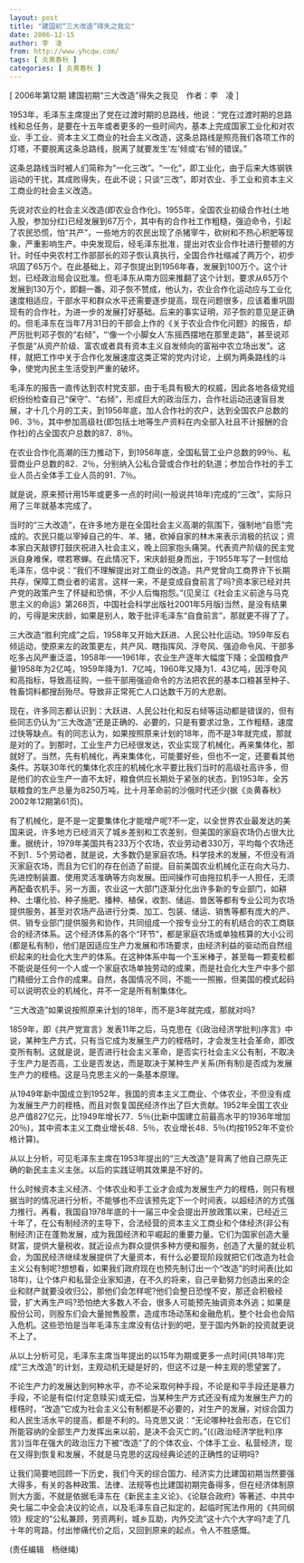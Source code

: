```yaml
---
layout: post
title: "建国初“三大改造”得失之我见"
date: 2006-12-15
author: 李　凌
from: http://www.yhcqw.com/
tags: [ 炎黄春秋 ]
categories: [ 炎黄春秋 ]
---
```



[ 2006年第12期 建国初期“三大改造”得失之我见　作者：李　凌 ]


1953年，毛泽东主席提出了党在过渡时期的总路线，他说：“党在过渡时期的总路线和总任务，是要在十五年或者更多的一些时间内，基本上完成国家工业化和对农业、手工业、资本主义工商业的社会主义改造，这条总路线是照亮我们各项工作的灯塔，不要脱离这条总路线，脱离了就要发生‘左’倾或‘右’倾的错误。”


这条总路线当时被人们简称为“一化三改”。“一化”，即工业化，由于后来大炼钢铁运动的干扰，其成败得失，在此不说；只谈“三改”，即对农业、手工业和资本主义工商业的社会主义改造。


先说对农业的社会主义改造(即农业合作化)。1955年，全国农业初级合作社(土地入股，参加分红)已经发展到67万个，其中有的合作社工作粗糙，强迫命令，引起了农民恐慌，怕“共产”，一些地方的农民出现了杀猪宰牛，砍树和不热心积肥等现象，严重影响生产。中央发现后，经毛泽东批准，提出对农业合作社进行整顿的方针。时任中央农村工作部部长的邓子恢认真执行，全国合作社缩减了两万个，初步巩固了65万个。在此基础上，邓子恢提出到1956年春，发展到100万个。这个计划，已经政治局会议批准。但毛泽东从南方回来推翻了这个计划，要求从65万个发展到130万个，即翻一番。邓子恢不赞成，他认为，农业合作化运动应与工业化速度相适应，干部水平和群众水平还需要逐步提高，现在问题很多，应该着重巩固现有的合作社，为进一步的发展打好基础。后来的事实证明，邓子恢的意见是正确的。但毛泽东在当年7月31日的干部会上作的《关于农业合作化问题》的报告，却严厉批判邓子恢的“右倾”，“‘像一个小脚女人’东摇西摆地在那里走路”，甚至说邓子恢是“从资产阶级、富农或者具有资本主义自发倾向的富裕中农立场出发”。这样，就把工作中关于合作化发展速度这类正常的党内讨论，上纲为两条路线的斗争，使党内民主生活受到严重的破坏。


毛泽东的报告一直传达到农村党支部，由于毛具有极大的权威，因此各地各级党组织纷纷检查自己“保守”、“右倾”，形成巨大的政治压力，合作社运动迅速盲目发展，才十几个月的工夫，到1956年底，加人合作社的农户，达到全国农户总数的96．3％，其中参加高级社(即包括土地等生产资料在内全部入社且不计报酬的合作社)的占全国农户总数的87．8％。


在农业合作化高潮的压力推动下，到1956年底，全国私营工业户总数的99％、私营商业户总数的82．2％，分别纳入公私合营或合作社的轨道；参加合作社的手工业人员占全体手工业人员的91．7％。

就是说，原来预计用15年或更多一点的时间(一般说共18年)完成的“三改”，实际只用了三年就基本完成了。


当时的“三大改造”，在许多地方是在全国社会主义高潮的氛围下，强制地“自愿”完成的。农民只能以宰掉自己的牛、羊、猪，砍掉自家的林木来表示消极的抗议；资本家白天敲锣打鼓庆祝进入社会主义，晚上回家抱头痛哭。代表资产阶级的民主党派自身难保，噤若寒蝉。在此情况下，宋庆龄挺身而出，于1955年写了一封信给毛泽东，信中说：“我们不理解提出对工商业的改造。共产党曾向工商界许下长期共存，保障工商业者的诺言。这样一来，不是变成自食前言了吗?资本家已经对共产党的政策产生了怀疑和恐惧，不少人后悔抱怨。”(见吴江《社会主义前途与马克思主义的命运》第268页，中国社会科学出版社2001年5月版)当然，是没有结果的，亏得是宋庆龄，如果是别人，敢于批评毛泽东“自食前言”，那就更不得了了。


三大改造“胜利完成”之后，1958年又开始大跃进、人民公社化运动。1959年反右倾运动，使原来左的政策更左，共产风、瞎指挥风、浮夸风、强迫命令风、干部多吃多占风严重泛滥，1958年——1961年，农业生产逐年大幅度下降；全国粮食产量1958年为2亿吨，1959年降为1．7亿吨，1960年又降为1．43亿吨，因浮夸风和高指标，导致高征购，一些干部用强迫命令的方法把农民的基本口粮甚至种子、牲畜饲料都搜刮殆尽。导致非正常死亡人口达数千万的大悲剧。


现在，许多同志都认识到：大跃进、人民公社化和反右倾等运动都是错误的，但有些同志仍认为“三大改造”还是正确的、必要的，只是有要求过急，工作粗糙，速度过快等缺点。有的同志认为，如果按照原来计划的18年，而不是3年就完成，那就是对的了。到那时，工业生产力已经很发达，农业实现了机械化，再来集体化，那就好了。当然，先有机械化，再来集体化，可能要好些，但也不一定，还要看其他条件。苏联30年代的集体化农庄的机械化水平要比我们当时的高级社高许多，但是他们的农业生产一直不太好，粮食供应长期处于紧张的状态，到1953年，全苏联粮食的生产总量为8250万吨，比十月革命前的沙俄时代还少(据《炎黄春秋》2002年12期第61页)。


有了机械化，是不是一定要集体化才能增产呢?不一定，以全世界农业最发达的美国来说，许多地方已经消灭了城乡差别和工农差别，但美国的家庭农场仍占很大比重。据统计，1979年美国共有233万个农场，农业劳动者330万，平均每个农场还不到1．5个劳动者，就是说，大多数仍是家庭农场。科学技术的发展，不但没有消灭家庭农场，而且为它们的存在创造了前提。目前美国农业机械化正在向大马力、先进控制装置、使用灵活准确等方向发展。田间操作可由拖拉机手一人担任，无须再配备农机手。另一方面，农业这一大部门逐渐分化出许多新的专业部门，如耕种、土壤化验、种子施肥、播种、植保，收割、储运、兽医等都有专业公司为农场提供服务，甚至对农场产品进行分类、加工、包装、储运、销售等都有庞大的产、供、销专业部门提供服务和协作，共同组成一个按专业分工的有机结合的农工商联合的经济体系。这个经济体系的各个“环节”，都是家庭农场或单独核算的大小公司(都是私有制)，他们是因适应生产力发展和市场要求，由经济利益的驱动而自然组织起来的社会化大生产的体系。在这种体系中每一个玉米棒子，甚至每一颗麦粒都不能说是任何一个人或一个家庭农场单独劳动的成果，而是社会化大生产中多个部门精细分工合作的成果。自然，各国情况不同，不能一一照搬，但美国的模式起码可以说明农业的机械化，并不一定是所有制集体化。

“三大改造”如果说按照原来计划的18年，而不是3年就完成，那就对吗?


1859年，即《共产党宣言》发表11年之后，马克思在《(政治经济学批判)序言》中说，某种生产方式，只有当它成为发展生产力的桎梏时，才会发生社会革命，即改变所有制。这就是说，是否进行社会主义革命，是否实行社会主义公有制，不取决于生产力是否高，工业是否发达，而是取决于某种生产关系(所有制)是否成为发展生产力的桎梏。这是马克思主义的一条基本原理。


从1949年新中国成立到1952年，我国的资本主义工商业、个体农业，不但没有成为发展生产力的桎梏，而且对恢复国民经济作出了巨大贡献。1952年全国工农业总产值827亿元，比1949年增长77．5％(比新中国建立前最高水平的1936年增加20％)，其中资本主义工商业增长48．5％，农业增长48．5％(均按1952年不变价格计算)。

从以上分析，可见毛泽东主席在1953年提出的“三大改造”是背离了他自己原先正确的新民主主义主张。以后的实践证明其效果是不好的。


什么时候资本主义经济、个体农业和手工业才会成为发展生产力的桎梏，则只有根据当时的情况进行分析，不能够也不应该预先定下一个时间表，以超经济的方式强力推行。再看，我国自1978年底的十一届三中全会提出开放政策以来，已经近三十年了，在公有制经济的主导下，合法经营的资本主义工商业和个体经济(非公有制经济)正在蓬勃发展，成为我国经济和平崛起的重要力量。它们为国家创造大量财富，提供大量税收，就近设点为群众提供多种方便和服务，创造了大量的就业机会，为国民经济继续发展提供了大量资本，有什么必要现阶段就把它们改造为社会主义公有制呢?想想看，如果我们政府现在也预先制订出一个“改造”的时间表(比如18年)，让个体户和私营企业家知道，在不久的将来，自己辛勤努力创造出来的企业和财产就要没收归公，那他们会怎样呢?他们会整日恐惶不安，那还会积极经营，扩大再生产吗?恐怕绝大多数人不会，很多人可能预先抽调资本外逃；如果是股份公司，则股东们会大量抛售股票，造成市场动荡和金融危机，整个社会也会陷入危机。这些恐怕是当年毛泽东主席没有估计到的吧，至于国内外新的投资就更说不上了。

从以上分析可见，毛泽东主席当年提出的以15年为期或更多一点时间(共18年)完成“三大改造”的计划，主观动机无疑是好的，但这不过是一种主观的愿望罢了。


不论生产力的发展达到何种水平，亦不论采取何种手段，不论是和平手段还是暴力手段，不论是有偿(付定息赎买)或无偿，当某种生产方式还没有成为发展生产力的桎梏时，“改造”它成为社会主义公有制都是不必要的，对生产的发展，对综合国力和人民生活水平的提高，都是不利的。马克思又说：“无论哪种社会形态，在它们所能容纳的全部生产力发挥出来以前，是决不会灭亡的。”(《(政治经济学批判)序言》)当年在强大的政治压力下被“改造”了的个体农业、个体手工业、私营经济，现在又得到恢复和发展，不就是马克思的这段经典论述的正确性的证明吗?


让我们简要地回顾一下历史，我们今天的综合国力、经济实力比建国初期当然要强大得多，有关的各种政策、法律、法规等也比建国初期完备得多，但在经济体制原则大方面，不就是依据毛泽东在《新民主主义论》、《论联合政府》等著述、中共中央七届二中全会决议的论点，以及毛泽东自己拟定的，起临时宪法作用的《共同纲领》规定的“公私兼顾，劳资两利，城乡互助，内外交流”这十六个大字吗?走了几十年的弯路，付出惨痛代价之后，又回到原来的起点，令人不胜感慨。

(责任编辑　杨继绳)


